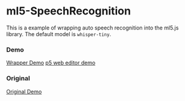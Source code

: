 # ml5-SpeechRecognition

This is a example of wrapping auto speech recognition into the ml5.js library. The default model is `whisper-tiny`. 

### Demo

[Wrapper Demo](./wrapper/index.html)
[p5 web editor demo](https://editor.p5js.org/alanvww/sketches/XImsQZgHq)

### Original

[Original Demo](./original/index.html)
